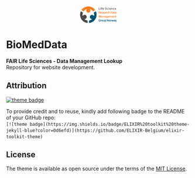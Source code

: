 <!--Added Life Sciences RDM logo--->
<p align="center">
<img src="assets/img/lifesci_logo.png" width="100" float="center"/>
</p>

# BioMedData
**FAIR Life Sciences - Data Management Lookup** <br>
Repository for website development.

## Attribution

[![theme badge](https://img.shields.io/badge/ELIXIR%20toolkit%20theme-jekyll-blue?color=0d6efd)](https://github.com/ELIXIR-Belgium/elixir-toolkit-theme)

To provide credit and to reuse, kindly add following badge to the README of your GitHub repo:<br>
`[![theme badge](https://img.shields.io/badge/ELIXIR%20toolkit%20theme-jekyll-blue?color=0d6efd)](https://github.com/ELIXIR-Belgium/elixir-toolkit-theme)`

## License
The theme is available as open source under the terms of the [MIT License](http://opensource.org/licenses/MIT).

